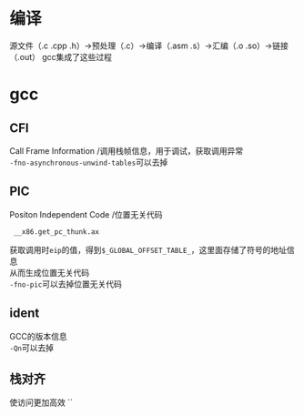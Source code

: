 # 编译
源文件（.c .cpp .h）->预处理（.c）->编译（.asm .s）->汇编（.o .so）->链接（.out）
gcc集成了这些过程
# gcc
## CFI
Call Frame Information /调用栈帧信息，用于调试，获取调用异常  
`-fno-asynchronous-unwind-tables`可以去掉 
## PIC
Positon Independent Code /位置无关代码

` __x86.get_pc_thunk.ax`

获取调用时`eip`的值，得到`$_GLOBAL_OFFSET_TABLE_`，这里面存储了符号的地址信息  
从而生成位置无关代码  
`-fno-pic`可以去掉位置无关代码
## ident
GCC的版本信息  
`-Qn`可以去掉
## 栈对齐
使访问更加高效 
`` 